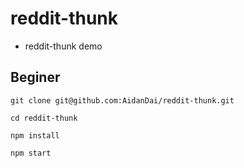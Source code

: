 # reddit-thunk

- reddit-thunk demo

## Beginer

```
git clone git@github.com:AidanDai/reddit-thunk.git

cd reddit-thunk

npm install

npm start
```
